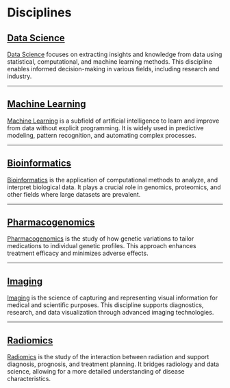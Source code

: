 # Disciplines

## [Data Science](Data_Science/index.md)

[Data Science](Data_Science/index.md) focuses on extracting insights and knowledge from data using
statistical, computational, and machine learning methods. This discipline
enables informed decision-making in various fields, including research and
industry.

---

## [Machine Learning](Machine_Learning/index.md)

[Machine Learning](Machine_Learning/index.md) is a subfield of artificial intelligence
to learn and improve from data without explicit programming. It is widely used
in predictive modeling, pattern recognition, and automating complex processes.

---

## [Bioinformatics](Bioinformatics/index.md)

[Bioinformatics](Bioinformatics/index.md) is the application of computational methods to
analyze, and interpret biological data. It plays a crucial role in genomics,
proteomics, and other fields where large datasets are prevalent.

---

## [Pharmacogenomics](Pharmacogenomics/index.md)

[Pharmacogenomics](Pharmacogenomics/index.md) is the study of how genetic variations
to tailor medications to individual genetic profiles. This approach enhances
treatment efficacy and minimizes adverse effects.

---

## [Imaging](Imaging/index.md)

[Imaging](Imaging/index.md) is the science of capturing and representing visual information
for medical and scientific purposes. This discipline supports diagnostics,
research, and data visualization through advanced imaging technologies.

---

## [Radiomics](Imaging/Radiomics/index.md)

[Radiomics](Imaging/Radiomics/index.md) is the study of the interaction between radiation and
support diagnosis, prognosis, and treatment planning. It bridges radiology
and data science, allowing for a more detailed understanding of disease
characteristics.
